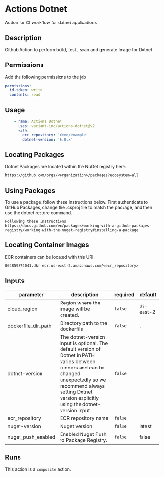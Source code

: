 # Actions Dotnet

Action for CI workflow for dotnet applications

<!-- action-docs-description -->
## Description

Github Action to perform build, test , scan and generate Image for Dotnet

## Permissions

Add the following permissions to the job

```yaml
permissions:
  id-token: write
  contents: read
```

## Usage

```yaml
    - name: Actions Dotnet
      uses: variant-inc/actions-dotnet@v2
      with:
        ecr_repository: 'demo/example'
        dotnet-version: '6.0.x'
```

## Locating Packages

Dotnet Packages are located within the NuGet registry here.

```text
https://github.com/orgs/<organization>/packages?ecosystem=all
```

## Using Packages

To use a package, follow these instructions below. First authenticate to GitHub Packages,
change the .csproj file to match the package, and then use the dotnet restore command.

```text
Following these instructions
https://docs.github.com/en/packages/working-with-a-github-packages-registry/working-with-the-nuget-registry#installing-a-package
```

## Locating Container Images

ECR containers can be located with this URI.

```text
064859874041.dkr.ecr.us-east-2.amazonaws.com/<ecr_repository>
```
<!-- action-docs-description -->

<!-- action-docs-inputs -->
## Inputs

| parameter | description | required | default |
| --- | --- | --- | --- |
| cloud_region | Region where the image will be created. | `false` | us-east-2 |
| dockerfile_dir_path | Directory path to the dockerfile | `false` | . |
| dotnet-version | The dotnet-version input is optional. The default version of Dotnet in PATH varies between runners and can be changed unexpectedly so we recommend always setting Dotnet version explicitly using the dotnet-version input.  | `false` |  |
| ecr_repository | ECR repository name | `false` |  |
| nuget-version | Nuget version | `false` | latest |
| nuget_push_enabled | Enabled Nuget Push to Package Registry. | `false` | false |
<!-- action-docs-inputs -->

<!-- action-docs-outputs -->

<!-- action-docs-outputs -->

<!-- action-docs-runs -->
## Runs

This action is a `composite` action.
<!-- action-docs-runs -->
